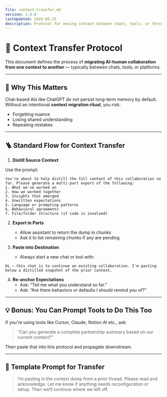 ```yaml
---
file: context-transfer.md
version: 1.0.0
lastUpdated: 2025-05-25
description: Protocol for moving context between chats, tools, or threads in AI-human collaboration.
---
```


# 🔁 Context Transfer Protocol

This document defines the process of **migrating AI-human collaboration from one context to another** — typically between chats, tools, or platforms.

---

## 🎯 Why This Matters

Chat-based AIs like ChatGPT do not persist long-term memory by default.  
Without an intentional **context migration ritual**, you risk:
- Forgetting nuance
- Losing shared understanding
- Repeating mistakes

---

## 🪜 Standard Flow for Context Transfer

1. **Distill Source Context**

Use the prompt:

```text
You're about to help distill the full context of this collaboration so far. Please generate a multi-part export of the following:
1. What we've worked on
2. How we worked together
3. Insights that emerged
4. Unwritten expectations
5. Language or prompting patterns
6. Behavioral agreements
7. File/folder structure (if code is involved)
```

2. **Export in Parts**
   - Allow assistant to return the dump in chunks
   - Ask it to list remaining chunks if any are pending

3. **Paste into Destination**
   - Always start a new chat or tool with:

```text
Hi — this chat is to continue an existing collaboration. I'm pasting below a distilled snapshot of the prior context.
```

4. **Re-anchor Expectations**
   - Ask: “Tell me what you understand so far.”
   - Ask: “Are there behaviors or defaults I should remind you of?”

---

## 💡 Bonus: You Can Prompt Tools to Do This Too

If you're using tools like Cursor, Claude, Notion AI etc., ask:

> “Can you generate a complete partnership summary based on our current context?”

Then paste that into this protocol and propagate downstream.

---

## 📎 Template Prompt for Transfer

> I’m pasting in the context dump from a prior thread. Please read and acknowledge. Let me know if anything needs reconfiguration or setup. Then we’ll continue where we left off.

